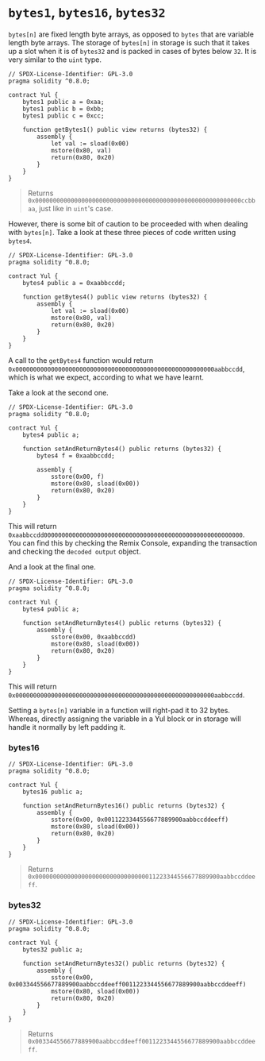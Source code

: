 # `bytes1`, `bytes16`, `bytes32`

`bytes[n]` are fixed length byte arrays, as opposed to `bytes` that are variable length byte arrays. The storage of `bytes[n]` in storage is such that it takes up a slot when it is of `bytes32` and is packed in cases of bytes below `32`. It is very similar to the `uint` type.

```solidity
// SPDX-License-Identifier: GPL-3.0
pragma solidity ^0.8.0;

contract Yul {
    bytes1 public a = 0xaa;
    bytes1 public b = 0xbb;
    bytes1 public c = 0xcc;
    
    function getBytes1() public view returns (bytes32) {
        assembly {
            let val := sload(0x00)
            mstore(0x80, val)
            return(0x80, 0x20)
        }
    }
}
```
> Returns `0x0000000000000000000000000000000000000000000000000000000000ccbbaa`, just like in `uint`'s case.

However, there is some bit of caution to be proceeded with when dealing with `bytes[n]`. Take a look at these three pieces of code written using `bytes4`.
```solidity
// SPDX-License-Identifier: GPL-3.0
pragma solidity ^0.8.0;

contract Yul {
    bytes4 public a = 0xaabbccdd;
    
    function getBytes4() public view returns (bytes32) {
        assembly {
            let val := sload(0x00)
            mstore(0x80, val)
            return(0x80, 0x20)
        }
    }
}
```
A call to the `getBytes4` function would return `0x00000000000000000000000000000000000000000000000000000000aabbccdd`, which is what we expect, according to what we have learnt.

Take a look at the second one.
```solidity
// SPDX-License-Identifier: GPL-3.0
pragma solidity ^0.8.0;

contract Yul {
    bytes4 public a;
        
    function setAndReturnBytes4() public returns (bytes32) {
        bytes4 f = 0xaabbccdd;

        assembly {
            sstore(0x00, f)
            mstore(0x80, sload(0x00))
            return(0x80, 0x20)
        }
    }
}
```

This will return `0xaabbccdd00000000000000000000000000000000000000000000000000000000`. You can find this by checking the Remix Console, expanding the transaction and checking the `decoded output` object.

And a look at the final one.
```solidity
// SPDX-License-Identifier: GPL-3.0
pragma solidity ^0.8.0;

contract Yul {
    bytes4 public a;
        
    function setAndReturnBytes4() public returns (bytes32) {
        assembly {
            sstore(0x00, 0xaabbccdd)
            mstore(0x80, sload(0x00))
            return(0x80, 0x20)
        }
    }
}
```

This will return `0x00000000000000000000000000000000000000000000000000000000aabbccdd`.

Setting a `bytes[n]` variable in a function will right-pad it to 32 bytes. Whereas, directly assigning the variable in a Yul block or in storage will handle it normally by left padding it.


### bytes16
```solidity
// SPDX-License-Identifier: GPL-3.0
pragma solidity ^0.8.0;

contract Yul {
    bytes16 public a;
        
    function setAndReturnBytes16() public returns (bytes32) {
        assembly {
            sstore(0x00, 0x0011223344556677889900aabbccddeeff)
            mstore(0x80, sload(0x00))
            return(0x80, 0x20)
        }
    }
}
```
> Returns `0x0000000000000000000000000000000011223344556677889900aabbccddeeff`.

### bytes32
```solidity
// SPDX-License-Identifier: GPL-3.0
pragma solidity ^0.8.0;

contract Yul {
    bytes32 public a;
        
    function setAndReturnBytes32() public returns (bytes32) {
        assembly {
            sstore(0x00, 0x003344556677889900aabbccddeeff0011223344556677889900aabbccddeeff)
            mstore(0x80, sload(0x00))
            return(0x80, 0x20)
        }
    }
}
```
> Returns `0x003344556677889900aabbccddeeff0011223344556677889900aabbccddeeff`.
